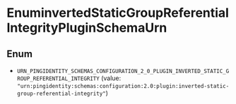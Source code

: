 

# EnuminvertedStaticGroupReferentialIntegrityPluginSchemaUrn

## Enum


* `URN_PINGIDENTITY_SCHEMAS_CONFIGURATION_2_0_PLUGIN_INVERTED_STATIC_GROUP_REFERENTIAL_INTEGRITY` (value: `"urn:pingidentity:schemas:configuration:2.0:plugin:inverted-static-group-referential-integrity"`)



